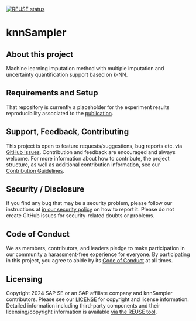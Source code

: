 [![REUSE status](https://api.reuse.software/badge/github.com/SAP/knnSampler)](https://api.reuse.software/info/github.com/SAP/knnSampler)

# knnSampler

## About this project

Machine learning imputation method with multiple imputation and uncertainty quantification support based on k-NN.

## Requirements and Setup

That repository is currently a placeholder for the experiment results reproducibility associated to the [publication](https://...).

## Support, Feedback, Contributing

This project is open to feature requests/suggestions, bug reports etc. via [GitHub issues](https://github.com/SAP/knnSampler/issues). Contribution and feedback are encouraged and always welcome. For more information about how to contribute, the project structure, as well as additional contribution information, see our [Contribution Guidelines](CONTRIBUTING.md).

## Security / Disclosure
If you find any bug that may be a security problem, please follow our instructions at [in our security policy](https://github.com/SAP/knnSampler/security/policy) on how to report it. Please do not create GitHub issues for security-related doubts or problems.

## Code of Conduct

We as members, contributors, and leaders pledge to make participation in our community a harassment-free experience for everyone. By participating in this project, you agree to abide by its [Code of Conduct](https://github.com/SAP/.github/blob/main/CODE_OF_CONDUCT.md) at all times.

## Licensing

Copyright 2024 SAP SE or an SAP affiliate company and knnSampler contributors. Please see our [LICENSE](LICENSE) for copyright and license information. Detailed information including third-party components and their licensing/copyright information is available [via the REUSE tool](https://api.reuse.software/info/github.com/SAP/knnSampler).

